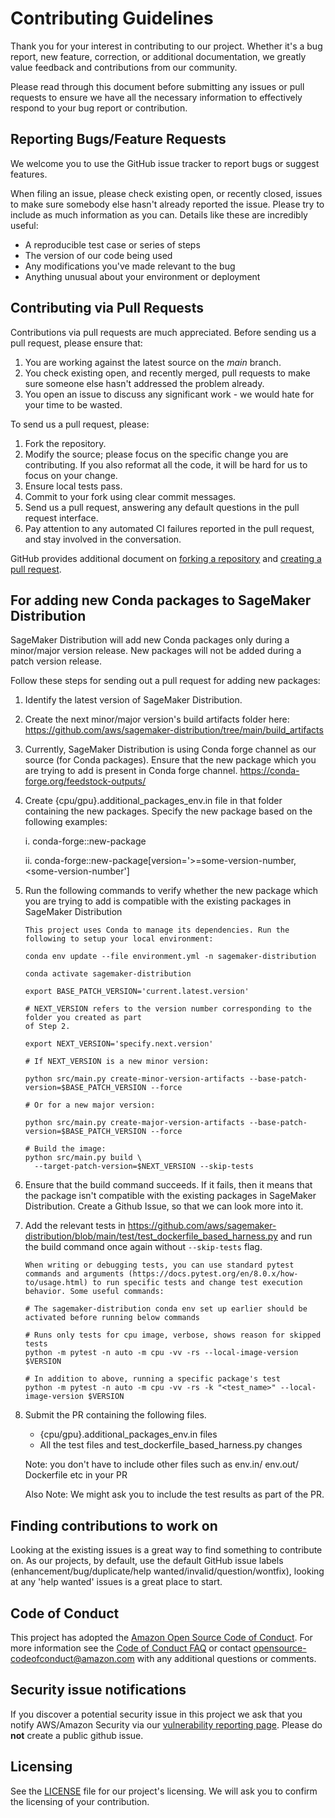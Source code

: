 # Contributing Guidelines

Thank you for your interest in contributing to our project. Whether it's a bug report, new feature, correction, or additional
documentation, we greatly value feedback and contributions from our community.

Please read through this document before submitting any issues or pull requests to ensure we have all the necessary
information to effectively respond to your bug report or contribution.


## Reporting Bugs/Feature Requests

We welcome you to use the GitHub issue tracker to report bugs or suggest features.

When filing an issue, please check existing open, or recently closed, issues to make sure somebody else hasn't already
reported the issue. Please try to include as much information as you can. Details like these are incredibly useful:

* A reproducible test case or series of steps
* The version of our code being used
* Any modifications you've made relevant to the bug
* Anything unusual about your environment or deployment


## Contributing via Pull Requests
Contributions via pull requests are much appreciated. Before sending us a pull request, please ensure that:

1. You are working against the latest source on the *main* branch.
2. You check existing open, and recently merged, pull requests to make sure someone else hasn't addressed the problem already.
3. You open an issue to discuss any significant work - we would hate for your time to be wasted.

To send us a pull request, please:

1. Fork the repository.
2. Modify the source; please focus on the specific change you are contributing. If you also reformat all the code, it will be hard for us to focus on your change.
3. Ensure local tests pass.
4. Commit to your fork using clear commit messages.
5. Send us a pull request, answering any default questions in the pull request interface.
6. Pay attention to any automated CI failures reported in the pull request, and stay involved in the conversation.

GitHub provides additional document on [forking a repository](https://help.github.com/articles/fork-a-repo/) and
[creating a pull request](https://help.github.com/articles/creating-a-pull-request/).


## For adding new Conda packages to SageMaker Distribution
SageMaker Distribution will add new Conda packages only during a minor/major version release. 
New packages will not be added during a patch version release.

Follow these steps for sending out a pull request for adding new packages:
1. Identify the latest version of SageMaker Distribution.
2. Create the next minor/major version's build artifacts folder here: https://github.com/aws/sagemaker-distribution/tree/main/build_artifacts
3. Currently, SageMaker Distribution is using Conda forge channel as our source (for Conda 
   packages). 
   Ensure that the new package which you are trying to add is present in Conda forge channel. https://conda-forge.org/feedstock-outputs/
4. Create {cpu/gpu}.additional_packages_env.in file in that folder containing the new packages. 
   Specify the new package based on the following examples:

   i. conda-forge::new-package
   
   ii. conda-forge::new-package[version='>=some-version-number,<some-version-number']
5. Run the following commands to verify whether the new package which you are trying to add is 
   compatible with the existing packages in SageMaker Distribution
   ```
   This project uses Conda to manage its dependencies. Run the following to setup your local environment:

   conda env update --file environment.yml -n sagemaker-distribution
   
   conda activate sagemaker-distribution
   
   export BASE_PATCH_VERSION='current.latest.version'
   
   # NEXT_VERSION refers to the version number corresponding to the folder you created as part 
   of Step 2.
   
   export NEXT_VERSION='specify.next.version'
   
   # If NEXT_VERSION is a new minor version:
   
   python src/main.py create-minor-version-artifacts --base-patch-version=$BASE_PATCH_VERSION --force
   
   # Or for a new major version:
   
   python src/main.py create-major-version-artifacts --base-patch-version=$BASE_PATCH_VERSION --force
   
   # Build the image:
   python src/main.py build \
     --target-patch-version=$NEXT_VERSION --skip-tests

   ```
6. Ensure that the build command succeeds. If it fails, then it means that the package isn't 
   compatible with the existing packages in SageMaker Distribution. Create a Github Issue, so 
   that we can look more into it.
7. Add the relevant tests in https://github.com/aws/sagemaker-distribution/blob/main/test/test_dockerfile_based_harness.py 
    and run the build command once again without `--skip-tests` flag.
   ```
   When writing or debugging tests, you can use standard pytest commands and arguments (https://docs.pytest.org/en/8.0.x/how-to/usage.html) to run specific tests and change test execution behavior. Some useful commands: 

   # The sagemaker-distribution conda env set up earlier should be activated before running below commands
   
   # Runs only tests for cpu image, verbose, shows reason for skipped tests
   python -m pytest -n auto -m cpu -vv -rs --local-image-version $VERSION

   # In addition to above, running a specific package's test
   python -m pytest -n auto -m cpu -vv -rs -k "<test_name>" --local-image-version $VERSION
    ```
8. Submit the PR containing the following files.
   * {cpu/gpu}.additional_packages_env.in files
   * All the test files and test_dockerfile_based_harness.py changes
   
   Note: you don't have to include other files such as env.in/ env.out/ Dockerfile etc in your PR
   
   Also Note: We might ask you to include the test results as part of the PR.

## Finding contributions to work on
Looking at the existing issues is a great way to find something to contribute on. As our projects, by default, use the default GitHub issue labels (enhancement/bug/duplicate/help wanted/invalid/question/wontfix), looking at any 'help wanted' issues is a great place to start.


## Code of Conduct
This project has adopted the [Amazon Open Source Code of Conduct](https://aws.github.io/code-of-conduct).
For more information see the [Code of Conduct FAQ](https://aws.github.io/code-of-conduct-faq) or contact
opensource-codeofconduct@amazon.com with any additional questions or comments.


## Security issue notifications
If you discover a potential security issue in this project we ask that you notify AWS/Amazon Security via our [vulnerability reporting page](http://aws.amazon.com/security/vulnerability-reporting/). Please do **not** create a public github issue.


## Licensing

See the [LICENSE](LICENSE) file for our project's licensing. We will ask you to confirm the licensing of your contribution.

